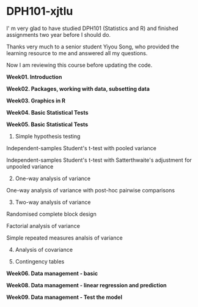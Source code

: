 # DPH101-xjtlu

I' m very glad to have studied DPH101 (Statistics and R) and finished assignments two year before I should do. 

Thanks very much to a senior student Yiyou Song, who provided the learning resource to me and answered all my questions.

Now I am reviewing this course before updating the code.

**Week01. Introduction**

**Week02. Packages, working with data, subsetting data**

**Week03. Graphics in R**

**Week04. Basic Statistical Tests**

**Week05. Basic Statistical Tests**


1. Simple hypothesis testing

Independent-samples Student's t-test with pooled variance

Independent-samples Student's t-test with Satterthwaite's adjustment for unpooled variance 

2. One-way analysis of variance

One-way analysis of variance with post-hoc pairwise comparisons

3. Two-way analysis of variance

Randomised complete block design

Factorial analysis of variance

Simple repeated measures analsis of variance

4. Analysis of covariance

5. Contingency tables


**Week06. Data management - basic**

**Week08. Data management - linear regression and prediction**

**Week09. Data management - Test the model**



